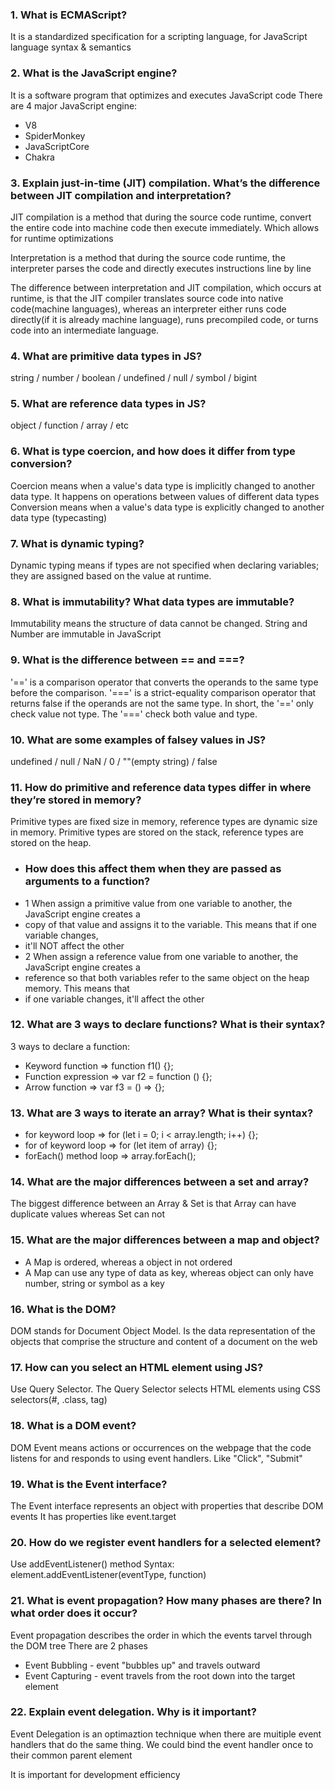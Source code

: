 ### 1. What is ECMAScript?
It is a standardized specification for a scripting language, for JavaScript language syntax & semantics

### 2. What is the JavaScript engine?
It is a software program that optimizes and executes JavaScript code
There are 4 major JavaScript engine:
- V8
- SpiderMonkey
- JavaScriptCore
- Chakra

### 3. Explain just-in-time (JIT) compilation. What’s the difference between JIT compilation and interpretation?
JIT compilation is a method that during the source code runtime, convert the entire code into machine code
then execute immediately. Which allows for runtime optimizations

Interpretation is a method that during the source code runtime, the interpreter parses the code and directly executes instructions line by line

The difference between interpretation and JIT compilation, which occurs at runtime, is that the JIT compiler translates source code into native
code(machine languages), whereas an interpreter either runs code directly(if it is already machine language), runs precompiled code, or turns 
code into an intermediate language.

### 4. What are primitive data types in JS?
string / number / boolean / undefined / null / symbol / bigint

### 5. What are reference data types in JS?
object / function / array / etc

### 6. What is type coercion, and how does it differ from type conversion?
Coercion means when a value's data type is implicitly changed to another data type. It happens on operations between values of different data types
Conversion means when a value's data type is explicitly changed to another data type (typecasting) 

### 7. What is dynamic typing?
Dynamic typing means if types are not specified when declaring variables; they are assigned based on the value at runtime.

### 8. What is immutability? What data types are immutable?
Immutability means the structure of data cannot be changed.
String and Number are immutable in JavaScript

### 9. What is the difference between == and ===?
'==' is a comparison operator that converts the operands to the same type before the comparison.
'===' is a strict-equality comparison operator that returns false if the operands are not the same type.
In short, the '==' only check value not type. The '===' check both value and type.

### 10. What are some examples of falsey values in JS?
undefined / null / NaN / 0 / ""(empty string) / false

### 11. How do primitive and reference data types differ in where they’re stored in memory?
Primitive types are fixed size in memory, reference types are dynamic size in memory.
Primitive types are stored on the stack, reference types are stored on the heap.
- ### How does this affect them when they are passed as arguments to a function?
- 1 When assign a primitive value from one variable to another, the JavaScript engine creates a 
- copy of that value and assigns it to the variable. This means that if one variable changes, 
- it'll NOT affect the other
- 2 When assign a reference value from one variable to another, the JavaScript engine creates a
- reference so that both variables refer to the same object on the heap memory. This means that 
- if one variable changes, it'll affect the other

### 12. What are 3 ways to declare functions? What is their syntax?
3 ways to declare a function: 
- Keyword function    => function f1() {};
- Function expression => var f2 = function () {};
- Arrow function      => var f3 = () => {};

### 13. What are 3 ways to iterate an array? What is their syntax?
- for keyword loop => for (let i = 0; i < array.length; i++) {};
- for of keyword loop => for (let item of array) {};
- forEach() method loop => array.forEach();

### 14. What are the major differences between a set and array?
The biggest difference between an Array & Set is that Array can have duplicate values whereas Set can not

### 15. What are the major differences between a map and object?
- A Map is ordered, whereas a object in not ordered
- A Map can use any type of data as key, whereas object can only have number, string or symbol as a key


### 16. What is the DOM?
DOM stands for Document Object Model. Is the data representation of the objects that comprise the structure and content
of a document on the web

### 17. How can you select an HTML element using JS?
Use Query Selector. The Query Selector selects HTML elements using CSS selectors(#, .class, tag)


### 18. What is a DOM event?
DOM Event means actions or occurrences on the webpage that the code listens for and responds to using event handlers.
Like "Click", "Submit"

### 19. What is the Event interface?
The Event interface represents an object with properties that describe DOM events
It has properties like event.target

### 20. How do we register event handlers for a selected element?
Use addEventListener() method
Syntax: element.addEventListener(eventType, function)

### 21. What is event propagation? How many phases are there? In what order does it occur?
Event propagation describes the order in which the events tarvel through the DOM tree
There are 2 phases
- Event Bubbling - event "bubbles up" and travels outward
- Event Capturing - event travels from the root down into the target element

### 22. Explain event delegation. Why is it important?
Event Delegation is an optimaztion technique when there are muitiple event handlers that do the same thing. We could bind 
the event handler once to their common parent element

It is important for development efficiency

